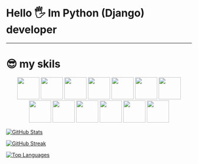 # Hello 🖐️ Im Python (Django) developer 

<gif src="https://github.com/themir8/theMir8/blob/output/github-contribution-grid-snake.svg">


---
# 😎 my skils 

<p align="center">
    <img src="https://raw.githubusercontent.com/danielcranney/readme-generator/main/public/icons/skills/python-colored.svg" width="60" height="60">
    <img src="https://raw.githubusercontent.com/danielcranney/readme-generator/main/public/icons/skills/django-colored.svg" width="60" height="60">
    <img src="https://play-lh.googleusercontent.com/BFd23y6of_vzLBPgdsYKO0-ZW1zF5xq-fWjpRzXi8yqGH2yT6K5z8OTApWqgI9_c1z8" width="60" height="60">
    <img src="https://raw.githubusercontent.com/danielcranney/readme-generator/main/public/icons/skills/postgresql-colored.svg" width="60" height="60">
    <img src="https://raw.githubusercontent.com/danielcranney/readme-generator/main/public/icons/skills/git-colored.svg" width="60" height="60">
    <img src="https://raw.githubusercontent.com/danielcranney/readme-generator/main/public/icons/skills/html5-colored.svg" width="60", height="60">
    <img src="https://raw.githubusercontent.com/danielcranney/readme-generator/main/public/icons/skills/javascript-colored.svg" width="60", height="60">
    <img src="https://raw.githubusercontent.com/danielcranney/readme-generator/main/public/icons/skills/css3-colored.svg" width="60", height="60">
    <img src="https://raw.githubusercontent.com/danielcranney/readme-generator/main/public/icons/skills/bootstrap-colored.svg" width="60", height="60">
    <img src="https://raw.githubusercontent.com/danielcranney/readme-generator/main/public/icons/skills/docker-colored.svg" width="60", height="60">
    <img src="https://raw.githubusercontent.com/danielcranney/readme-generator/main/public/icons/skills/linux-colored.svg" width="60", height="60">
    <img src="https://static-00.iconduck.com/assets.00/postman-icon-497x512-beb7sy75.png" width="60", height="60">
    <img src="https://static-00.iconduck.com/assets.00/postman-icon-497x512-beb7sy75.png" width="60", height="60">
</p>



[![GitHub Stats](https://github-readme-stats.vercel.app/api?username=RustamovAkrom&show_icons=true&hide=&count_private=true&title_color=3382ed&text_color=ffffff&icon_color=0891b2&bg_color=0f172a&hide_border=true&show_icons=true)](http://www.github.com/RustamovAkrom)


[![GitHub Streak](https://github-readme-streak-stats.herokuapp.com/?user=RustamovAkrom&stroke=ffffff&background=0f172a&ring=3382ed&fire=3382ed&currStreakNum=ffffff&currStreakLabel=3382ed&sideNums=ffffff&sideLabels=ffffff&dates=ffffff&hide_border=true)](http://www.github.com/RustamovAkrom)

[![Top Languages](https://github-readme-stats.vercel.app/api/top-langs/?username=RustamovAkrom&langs_count=10&title_color=3382ed&text_color=ffffff&icon_color=0891b2&bg_color=0f172a&hide_border=true&locale=en&custom_title=Top%20Languages)](https://github.com/RustamovAkrom)
